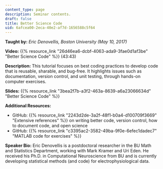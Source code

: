 ```yaml
---
content_type: page
description: Seminar contents.
draft: false
title: Better Science Code
uid: 6afcea00-2eca-40e2-af7d-1656588c5f64
---
```

**Taught by:** *Eric Denovellis, Boston University (May 10, 2017)* 

**Video:** {{% resource_link "26d46ea6-dcbf-4063-ada9-3fae0d1af3be" "Better Science Code" %}} (43:43)

**Description:** This tutorial focuses on best coding practices to develop code that is reusable, sharable, and bug-free. It highlights issues such as documentation, version control, and unit testing, through hands-on computer exercises.

**Slides:** {{% resource_link "3bea2f7b-a3f2-463a-8639-a6a23066634d" "Better Science Code" %}}

**Additional Resources:**

- GitHub: {{% resource_link "2243d2de-3a2f-48f1-b0a4-d100709f3669" "Extensive references" %}} on writing better code, version control, how to document code, and open science
- GitHub: {{% resource_link "c3395ac2-3582-49ba-9f0e-6efec1dadec7" "MATLAB code for exercises" %}}

**Speaker Bio:** Eric Denovellis is a postdoctoral researcher in the BU Math and Statistics Department, working with Mark Kramer and Uri Eden. He received his Ph.D. in Computational Neuroscience from BU and is currently developing statistical methods (and code) for electrophysiological data.